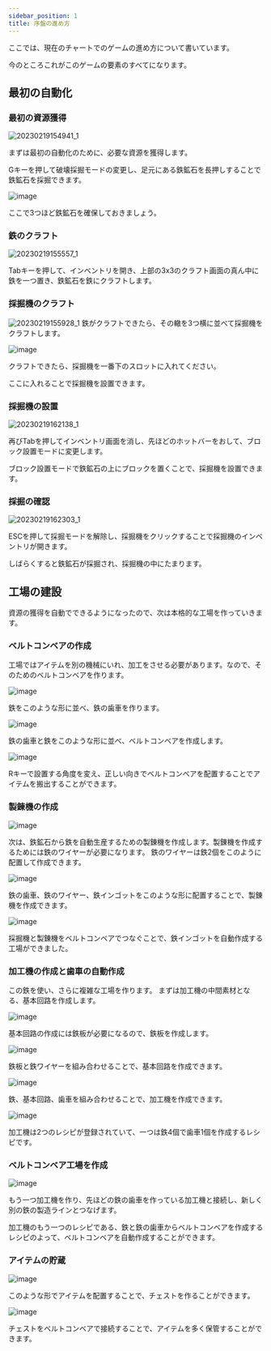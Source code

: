 ```yaml
---
sidebar_position: 1
title: 序盤の進め方
---
```



ここでは、現在のチャートでのゲームの進め方について書いています。

今のところこれがこのゲームの要素のすべてになります。

## 最初の自動化

### 最初の資源獲得
![20230219154941_1](https://user-images.githubusercontent.com/55620461/219933565-07ba2d8a-c140-45a9-bb3b-d5eed6462015.jpg)

まずは最初の自動化のために、必要な資源を獲得します。

Gキーを押して破壊採掘モードの変更し、足元にある鉄鉱石を長押しすることで鉄鉱石を採掘できます。

![image](https://user-images.githubusercontent.com/55620461/219933658-cd6b0705-a521-456e-b2e3-99f9af432bc3.png)

ここで3つほど鉄鉱石を確保しておきましょう。


### 鉄のクラフト
![20230219155557_1](https://user-images.githubusercontent.com/55620461/219933683-89ee751a-8e6e-4c26-bed9-e861dd784b2e.jpg)

Tabキーを押して、インベントリを開き、上部の3x3のクラフト画面の真ん中に鉄を一つ置き、鉄鉱石を鉄にクラフトします。

### 採掘機のクラフト
![20230219155928_1](https://user-images.githubusercontent.com/55620461/219933795-524b6423-1573-4973-99e2-f0be383500de.jpg)
鉄がクラフトできたら、その轍を3つ横に並べて採掘機をクラフトします。

![image](https://user-images.githubusercontent.com/55620461/219934016-1b27567c-ed42-41be-8567-493467c22932.png)

クラフトできたら、採掘機を一番下のスロットに入れてください。

ここに入れることで採掘機を設置できます。

### 採掘機の設置

![20230219162138_1](https://user-images.githubusercontent.com/55620461/219934655-826c6272-b20c-4b4b-9783-13518cdf6c24.jpg)


再びTabを押してインベントリ画面を消し、先ほどのホットバーをおして、ブロック設置モードに変更します。

ブロック設置モードで鉄鉱石の上にブロックを置くことで、採掘機を設置できます。

### 採掘の確認

![20230219162303_1](https://user-images.githubusercontent.com/55620461/219934710-7d6b18bb-188c-48f5-b176-0999b68ac5bf.jpg)

ESCを押して採掘モードを解除し、採掘機をクリックすることで採掘機のインベントリが開きます。

しばらくすると鉄鉱石が採掘され、採掘機の中にたまります。

## 工場の建設
資源の獲得を自動でできるようになったので、次は本格的な工場を作っていきます。

### ベルトコンベアの作成
工場ではアイテムを別の機械にいれ、加工をさせる必要があります。なので、そのためのベルトコンベアを作ります。

![image](https://user-images.githubusercontent.com/55620461/219935035-51330ece-b0cb-40b4-ae92-b309aff8e170.png)

鉄をこのような形に並べ、鉄の歯車を作ります。

![image](https://user-images.githubusercontent.com/55620461/219935052-2c077c47-13ee-445b-92fa-e69ea162b9a7.png)

鉄の歯車と鉄をこのような形に並べ、ベルトコンベアを作成します。

![image](https://user-images.githubusercontent.com/55620461/219935151-0fd483a2-da98-403e-bb9c-fa14115edced.png)

Rキーで設置する角度を変え、正しい向きでベルトコンベアを配置することでアイテムを搬出することができます。


### 製錬機の作成

![image](https://user-images.githubusercontent.com/55620461/219935204-eac91237-17a5-4ab8-b8a3-6b54e3a0471c.png)

次は、鉄鉱石から鉄を自動生産するための製錬機を作成します。製錬機を作成するためには鉄のワイヤーが必要になります。
鉄のワイヤーは鉄2個をこのように配置して作成できます。

![image](https://user-images.githubusercontent.com/55620461/219935236-fc387752-f490-449f-802a-58c9933d6c8f.png)

鉄の歯車、鉄のワイヤー、鉄インゴットをこのような形に配置することで、製錬機を作成できます。


![image](https://user-images.githubusercontent.com/55620461/219935264-6132c700-b8c4-44d1-a781-8b12540990dd.png)

採掘機と製錬機をベルトコンベアでつなぐことで、鉄インゴットを自動作成する工場ができました。

### 加工機の作成と歯車の自動作成


この鉄を使い、さらに複雑な工場を作ります。
まずは加工機の中間素材となる、基本回路を作成します。

![image](https://user-images.githubusercontent.com/55620461/219935440-35a8632c-33d0-48ad-b3b5-0d0dd1febb20.png)


基本回路の作成には鉄板が必要になるので、鉄板を作成します。

![image](https://user-images.githubusercontent.com/55620461/219935453-9a53670e-48a3-4293-a602-e209a23a1a19.png)

鉄板と鉄ワイヤーを組み合わせることで、基本回路を作成できます。

![image](https://user-images.githubusercontent.com/55620461/219935478-8cd2e82e-10a6-454f-9e8a-0c51c665ba9a.png)

鉄、基本回路、歯車を組み合わせることで、加工機を作成できます。

![image](https://user-images.githubusercontent.com/55620461/219935588-5745beb0-2f5d-43e9-91fa-14c7ad31b0ee.png)

加工機は2つのレシピが登録されていて、一つは鉄4個で歯車1個を作成するレシピです。

### ベルトコンベア工場を作成

![image](https://user-images.githubusercontent.com/55620461/219935710-032def7f-d455-413a-a90d-17e0cde05d64.png)

もう一つ加工機を作り、先ほどの鉄の歯車を作っている加工機と接続し、新しく別の鉄の製造ラインとつなげます。

加工機のもう一つのレシピである、鉄と鉄の歯車からベルトコンベアを作成するレシピのよって、ベルトコンベアを自動作成することができます。

### アイテムの貯蔵

![image](https://user-images.githubusercontent.com/55620461/219935771-b12f3669-e341-41e3-a5c5-b2cf674ee819.png)

このような形でアイテムを配置することで、チェストを作ることができます。

![image](https://user-images.githubusercontent.com/55620461/219935810-1f28c0cc-a030-467c-8766-fb29ac6c0817.png)

チェストをベルトコンベアで接続することで、アイテムを多く保管することができます。
